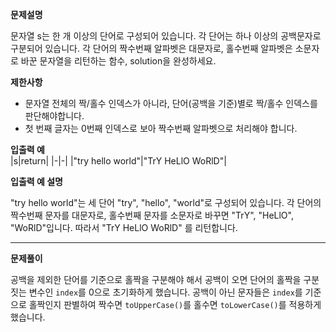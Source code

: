 **문제설명**

문자열 s는 한 개 이상의 단어로 구성되어 있습니다. 각 단어는 하나 이상의 공백문자로 구분되어 있습니다. 각 단어의 짝수번째 알파벳은 대문자로, 홀수번째 알파벳은 소문자로 바꾼 문자열을 리턴하는 함수, solution을 완성하세요.

**제한사항**

- 문자열 전체의 짝/홀수 인덱스가 아니라, 단어(공백을 기준)별로 짝/홀수 인덱스를 판단해야합니다.
- 첫 번째 글자는 0번째 인덱스로 보아 짝수번째 알파벳으로 처리해야 합니다.


**입출력 예**<br/>
|s|return|
|-|-|
|"try hello world"|"TrY HeLlO WoRlD"|
<br/>

**입출력 예 설명**

"try hello world"는 세 단어 "try", "hello", "world"로 구성되어 있습니다. 각 단어의 짝수번째 문자를 대문자로, 홀수번째 문자를 소문자로 바꾸면 "TrY", "HeLlO", "WoRlD"입니다. 따라서 "TrY HeLlO WoRlD" 를 리턴합니다.


<hr/>

**문제풀이**<br/>

공백을 제외한 단어를 기준으로 홀짝을 구분해야 해서 공백이 오면 단어의 홀짝을 구분짓는 변수인 `index`를 0으로 초기화하게 했습니다.
공백이 아닌 문자들은 `index`를 기준으로 홀짝인지 판별하여 짝수면 `toUpperCase()`를 홀수면 `toLowerCase()`를 적용하게 했습니다.